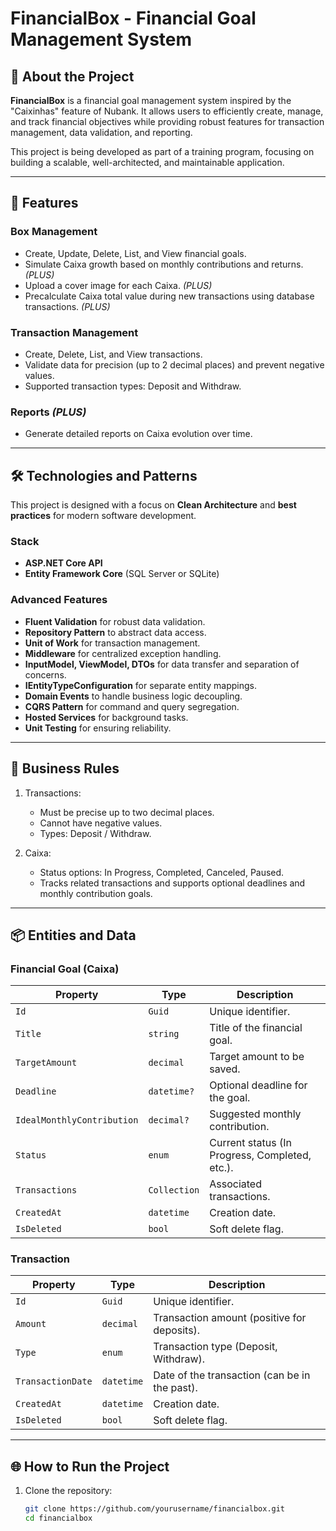# FinancialBox - Financial Goal Management System

## 📖 About the Project
**FinancialBox** is a financial goal management system inspired by the "Caixinhas" feature of Nubank. It allows users to efficiently create, manage, and track financial objectives while providing robust features for transaction management, data validation, and reporting.

This project is being developed as part of a training program, focusing on building a scalable, well-architected, and maintainable application.

---

## 🚀 Features
### Box Management
- Create, Update, Delete, List, and View financial goals.
- Simulate Caixa growth based on monthly contributions and returns. *(PLUS)*
- Upload a cover image for each Caixa. *(PLUS)*
- Precalculate Caixa total value during new transactions using database transactions. *(PLUS)*

### Transaction Management
- Create, Delete, List, and View transactions.
- Validate data for precision (up to 2 decimal places) and prevent negative values.
- Supported transaction types: Deposit and Withdraw.

### Reports *(PLUS)*
- Generate detailed reports on Caixa evolution over time.

---

## 🛠️ Technologies and Patterns
This project is designed with a focus on **Clean Architecture** and **best practices** for modern software development.

### Stack
- **ASP.NET Core API**
- **Entity Framework Core** (SQL Server or SQLite)

### Advanced Features
- **Fluent Validation** for robust data validation.
- **Repository Pattern** to abstract data access.
- **Unit of Work** for transaction management.
- **Middleware** for centralized exception handling.
- **InputModel, ViewModel, DTOs** for data transfer and separation of concerns.
- **IEntityTypeConfiguration** for separate entity mappings.
- **Domain Events** to handle business logic decoupling.
- **CQRS Pattern** for command and query segregation.
- **Hosted Services** for background tasks.
- **Unit Testing** for ensuring reliability.

---

## 📝 Business Rules
1. Transactions:
   - Must be precise up to two decimal places.
   - Cannot have negative values.
   - Types: Deposit / Withdraw.

2. Caixa:
   - Status options: In Progress, Completed, Canceled, Paused.
   - Tracks related transactions and supports optional deadlines and monthly contribution goals.

---

## 📦 Entities and Data
### Financial Goal (Caixa)
| Property                 | Type         | Description                                         |
|--------------------------|--------------|-----------------------------------------------------|
| `Id`                    | `Guid`   | Unique identifier.                                 |
| `Title`                 | `string`     | Title of the financial goal.                      |
| `TargetAmount`          | `decimal`    | Target amount to be saved.                        |
| `Deadline`              | `datetime?`  | Optional deadline for the goal.                   |
| `IdealMonthlyContribution` | `decimal?` | Suggested monthly contribution.                   |
| `Status`                | `enum`       | Current status (In Progress, Completed, etc.).    |
| `Transactions`          | `Collection` | Associated transactions.                          |
| `CreatedAt`             | `datetime`   | Creation date.                                     |
| `IsDeleted`             | `bool`       | Soft delete flag.                                 |

### Transaction
| Property         | Type         | Description                                         |
|------------------|--------------|-----------------------------------------------------|
| `Id`            | `Guid`   | Unique identifier.                                 |
| `Amount`        | `decimal`    | Transaction amount (positive for deposits).        |
| `Type`          | `enum`       | Transaction type (Deposit, Withdraw).             |
| `TransactionDate` | `datetime`  | Date of the transaction (can be in the past).      |
| `CreatedAt`     | `datetime`   | Creation date.                                     |
| `IsDeleted`     | `bool`       | Soft delete flag.                                  |

---

## 🌐 How to Run the Project
1. Clone the repository:
   ```bash
   git clone https://github.com/yourusername/financialbox.git
   cd financialbox
